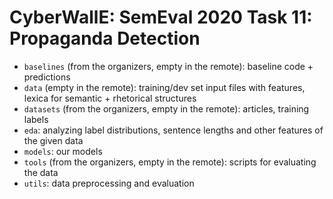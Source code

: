 # CyberWallE: SemEval 2020 Task 11: Propaganda Detection

- `baselines` (from the organizers, empty in the remote): baseline code + predictions
- `data` (empty in the remote): training/dev set input files with features, lexica for semantic + rhetorical structures
- `datasets` (from the organizers, empty in the remote): articles, training labels
- `eda`: analyzing label distributions, sentence lengths and other features of the given data
- `models`: our models
- `tools` (from the organizers, empty in the remote): scripts for evaluating the data
- `utils`: data preprocessing and evaluation
